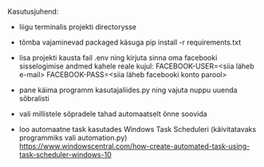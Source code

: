 Kasutusjuhend:

* liigu terminalis projekti directorysse
* tõmba vajaminevad packaged käsuga pip install -r requirements.txt
* lisa projekti kausta fail .env ning kirjuta sinna oma facebooki sisselogimise andmed kahele reale kujul: 
  FACEBOOK-USER=<siia läheb e-mail>
  FACEBOOK-PASS=<siia läheb facebooki konto parool>

* pane käima programm kasutajaliides.py ning vajuta nuppu uuenda sõbralisti
* vali millistele sõpradele tahad automaatselt õnne soovida
* loo automaatne task kasutades Windows Task Scheduleri (käivitatavaks programmiks vali automation.py)
https://www.windowscentral.com/how-create-automated-task-using-task-scheduler-windows-10
